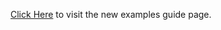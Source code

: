 [Click Here](https://github.com/edrewitz/FireWxPy-Jupyter-Labs/blob/main/Examples_Guide.md) to visit the new examples guide page. 

